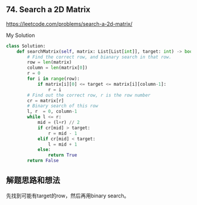 ## 74. Search a 2D Matrix

https://leetcode.com/problems/search-a-2d-matrix/

My Solution

```python
class Solution:
    def searchMatrix(self, matrix: List[List[int]], target: int) -> bool:
        # Find the correct row, and bianary search in that row.
        row = len(matrix)
        column = len(matrix[0])
        r = 0
        for i in range(row):
            if matrix[i][0] <= target <= matrix[i][column-1]:
                r = i
        # Find out the correct row, r is the row number
        cr = matrix[r]
        # Binary search of this row
        l, r  = 0, column-1
        while l <= r:
            mid = (l+r) // 2
            if cr[mid] > target:
                r = mid - 1
            elif cr[mid] < target:
                l = mid + 1
            else:
                return True
        return False
```
## 解题思路和想法
先找到可能有target的row，然后再用binary search。
